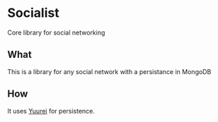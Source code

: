 Socialist
=========

Core library for social networking

## What
This is a library for any social network with a persistance in MongoDB

## How 
It uses [Yuurei][1] for persistence.


[1]: https://github.com/Trismegiste/Yuurei
